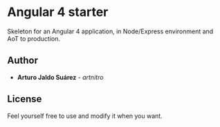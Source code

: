# Angular 4 starter

Skeleton for an Angular 4 application, in Node/Express environment and AoT to production.

## Author

* **Arturo Jaldo Suárez** - *artnitro*

## License

Feel yourself free to use and modify it when you want.